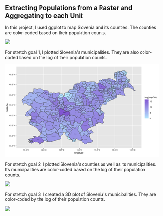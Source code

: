 ## Extracting Populations from a Raster and Aggregating to each Unit

In this project, I used ggplot to map Slovenia and its counties. The counties are color-coded based on their population counts.

![](svn_pop20_adm1.png)

For stretch goal 1, I plotted Slovenia's municipalities. They are also color-coded based on the log of their population counts.

![](svn_pop20_adm2.png)

For stretch goal 2, I plotted Slovenia's counties as well as its municipalities. Its municipalities are color-coded based on the log of their population counts.

![](svn_pop20_adm2+1.png)

For stretch goal 3, I created a 3D plot of Slovenia's municipalities. They are color-coded by the log of their population counts.

![](svn_mov.gif)
